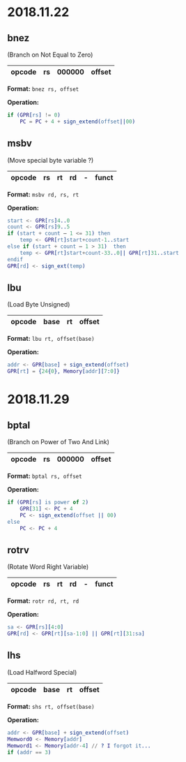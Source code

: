 # 2018.11.22

## bnez
(Branch on Not Equal to Zero)

| opcode | rs | 000000 | offset | 
| :-: | :-: | :-: | :-: |

**Format:** `bnez rs, offset`

**Operation:**
```erl
if (GPR[rs] != 0)
    PC = PC + 4 + sign_extend(offset||00)
```

## msbv
(Move special byte variable ?)

| opcode | rs | rt | rd | - | funct | 
| :-: | :-: | :-: | :-: | :-: | :-: |

**Format:** `msbv rd, rs, rt`

**Operation:**
```erl
start <- GPR[rs]4..0
count <- GPR[rs]9..5
if (start + count – 1 <= 31) then
	temp <- GPR[rt]start+count-1..start
else if (start + count – 1 > 31)  then
	temp <- GPR[rt]start+count-33..0|| GPR[rt]31..start
endif
GPR[rd] <- sign_ext(temp)
```

## lbu
(Load Byte Unsigned)

| opcode | base | rt | offset | 
| :-: | :-: | :-: | :-: |

**Format:** `lbu rt, offset(base)`

**Operation:**
```erl
addr <- GPR[base] + sign_extend(offset)
GPR[rt] = {24{0}, Memory[addr][7:0]}
```

# 2018.11.29

## bptal
(Branch on Power of Two And Link)

| opcode | rs | 000000 | offset | 
| :-: | :-: | :-: | :-: |

**Format:** `bptal rs, offset`

**Operation:**
```erl
if (GPR[rs] is power of 2)
    GPR[31] <- PC + 4
    PC <- sign_extend(offset || 00)
else
    PC <- PC + 4
```

## rotrv
(Rotate Word Right Variable)

| opcode | rs | rt | rd | - | funct | 
| :-: | :-: | :-: | :-: | :-: | :-: |

**Format:** `rotr rd, rt, rd`

**Operation:**
```erl
sa <- GPR[rs][4:0]
GPR[rd] <- GPR[rt][sa-1:0] || GPR[rt][31:sa]
```

## lhs
(Load Halfword Special)

| opcode | base | rt | offset | 
| :-: | :-: | :-: | :-: |

**Format:** `shs rt, offset(base)`

**Operation:**
```erl
addr <- GPR[base] + sign_extend(offset)
Memword0 <- Memory[addr]
Memword1 <- Memory[addr-4] // ? I forgot it...
if (addr == 3)


```
